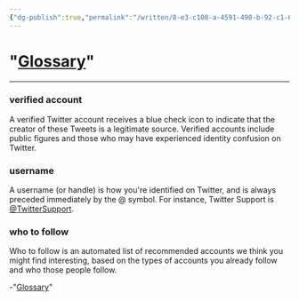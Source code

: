 ```yaml
---
{"dg-publish":true,"permalink":"/written/8-e3-c108-a-4591-490-b-92-c1-6660-b4-eeec-1-f/","dgHomeLink":true,"dgPassFrontmatter":false}
---
```


# "[Glossary](https://help.twitter.com/en/resources/glossary)" 
***
### **verified account**  


A verified Twitter account receives a blue check icon to indicate that the creator of these Tweets is a legitimate source. Verified accounts include public figures and those who may have experienced identity confusion on Twitter.

### **username**  


A username (or handle) is how you're identified on Twitter, and is always preceded immediately by the @ symbol. For instance, Twitter Support is [@TwitterSupport](https://twitter.com/TwitterSupport).

### **who to follow**  


Who to follow is an automated list of recommended accounts we think you might find interesting, based on the types of accounts you already follow and who those people follow.

-"[Glossary](https://help.twitter.com/en/resources/glossary)"